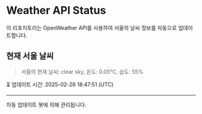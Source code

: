 
# Weather API Status

이 리포지토리는 OpenWeather API를 사용하여 서울의 날씨 정보를 자동으로 업데이트합니다.

## 현재 서울 날씨
> 서울의 현재 날씨: clear sky, 온도: 0.05°C, 습도: 55%

⏳ 업데이트 시간: 2025-02-26 18:47:51 (UTC)

---
자동 업데이트 봇에 의해 관리됩니다.
